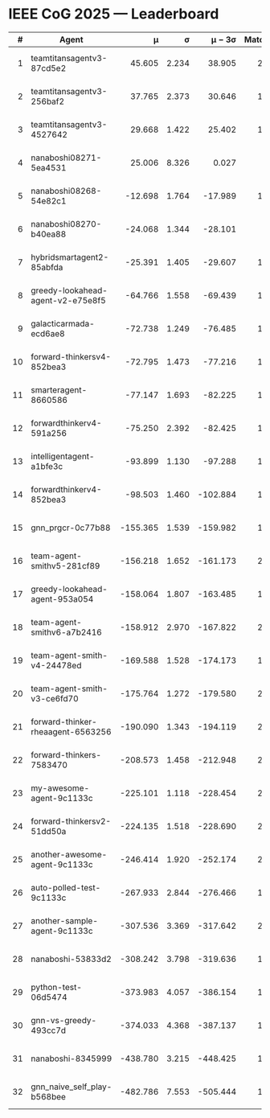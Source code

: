 # IEEE CoG 2025 — Leaderboard

| # | Agent | μ | σ | μ − 3σ | Matches | Updated |
|---:|---|---:|---:|---:|---:|---|
| 1 | teamtitansagentv3-87cd5e2 | 45.605 | 2.234 | 38.905 | 2000 | 2025-08-27 11:34 |
| 2 | teamtitansagentv3-256baf2 | 37.765 | 2.373 | 30.646 | 1920 | 2025-08-27 11:34 |
| 3 | teamtitansagentv3-4527642 | 29.668 | 1.422 | 25.402 | 1880 | 2025-08-27 11:34 |
| 4 | nanaboshi08271-5ea4531 | 25.006 | 8.326 | 0.027 | 340 | 2025-08-27 11:34 |
| 5 | nanaboshi08268-54e82c1 | -12.698 | 1.764 | -17.989 | 1700 | 2025-08-27 11:34 |
| 6 | nanaboshi08270-b40ea88 | -24.068 | 1.344 | -28.101 | 820 | 2025-08-27 11:34 |
| 7 | hybridsmartagent2-85abfda | -25.391 | 1.405 | -29.607 | 1533 | 2025-08-27 11:34 |
| 8 | greedy-lookahead-agent-v2-e75e8f5 | -64.766 | 1.558 | -69.439 | 1738 | 2025-08-27 11:34 |
| 9 | galacticarmada-ecd6ae8 | -72.738 | 1.249 | -76.485 | 1780 | 2025-08-27 11:34 |
| 10 | forward-thinkersv4-852bea3 | -72.795 | 1.473 | -77.216 | 1813 | 2025-08-27 11:34 |
| 11 | smarteragent-8660586 | -77.147 | 1.693 | -82.225 | 1635 | 2025-08-27 11:34 |
| 12 | forwardthinkerv4-591a256 | -75.250 | 2.392 | -82.425 | 1686 | 2025-08-27 11:34 |
| 13 | intelligentagent-a1bfe3c | -93.899 | 1.130 | -97.288 | 1764 | 2025-08-27 11:34 |
| 14 | forwardthinkerv4-852bea3 | -98.503 | 1.460 | -102.884 | 1541 | 2025-08-27 11:34 |
| 15 | gnn_prgcr-0c77b88 | -155.365 | 1.539 | -159.982 | 1580 | 2025-08-27 11:34 |
| 16 | team-agent-smithv5-281cf89 | -156.218 | 1.652 | -161.173 | 2160 | 2025-08-27 11:34 |
| 17 | greedy-lookahead-agent-953a054 | -158.064 | 1.807 | -163.485 | 1918 | 2025-08-27 11:34 |
| 18 | team-agent-smithv6-a7b2416 | -158.912 | 2.970 | -167.822 | 2280 | 2025-08-27 11:34 |
| 19 | team-agent-smith-v4-24478ed | -169.588 | 1.528 | -174.173 | 1980 | 2025-08-27 11:34 |
| 20 | team-agent-smith-v3-ce6fd70 | -175.764 | 1.272 | -179.580 | 2000 | 2025-08-27 11:34 |
| 21 | forward-thinker-rheaagent-6563256 | -190.090 | 1.343 | -194.119 | 2108 | 2025-08-27 11:34 |
| 22 | forward-thinkers-7583470 | -208.573 | 1.458 | -212.948 | 2080 | 2025-08-27 11:34 |
| 23 | my-awesome-agent-9c1133c | -225.101 | 1.118 | -228.454 | 2640 | 2025-08-27 11:34 |
| 24 | forward-thinkersv2-51dd50a | -224.135 | 1.518 | -228.690 | 2208 | 2025-08-27 11:34 |
| 25 | another-awesome-agent-9c1133c | -246.414 | 1.920 | -252.174 | 2100 | 2025-08-27 11:34 |
| 26 | auto-polled-test-9c1133c | -267.933 | 2.844 | -276.466 | 1640 | 2025-08-27 11:34 |
| 27 | another-sample-agent-9c1133c | -307.536 | 3.369 | -317.642 | 2220 | 2025-08-27 11:34 |
| 28 | nanaboshi-53833d2 | -308.242 | 3.798 | -319.636 | 1740 | 2025-08-27 11:34 |
| 29 | python-test-06d5474 | -373.983 | 4.057 | -386.154 | 1890 | 2025-08-27 11:34 |
| 30 | gnn-vs-greedy-493cc7d | -374.033 | 4.368 | -387.137 | 1880 | 2025-08-27 11:34 |
| 31 | nanaboshi-8345999 | -438.780 | 3.215 | -448.425 | 1890 | 2025-08-27 11:34 |
| 32 | gnn_naive_self_play-b568bee | -482.786 | 7.553 | -505.444 | 1460 | 2025-08-27 11:34 |

